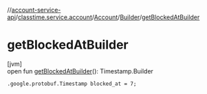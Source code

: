 //[account-service-api](../../../../index.md)/[classtime.service.account](../../index.md)/[Account](../index.md)/[Builder](index.md)/[getBlockedAtBuilder](get-blocked-at-builder.md)

# getBlockedAtBuilder

[jvm]\
open fun [getBlockedAtBuilder](get-blocked-at-builder.md)(): Timestamp.Builder

`.google.protobuf.Timestamp blocked_at = 7;`
